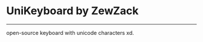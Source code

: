 # UniKeyboard by ZewZack
___________________________
open-source keyboard with unicode characters xd.
